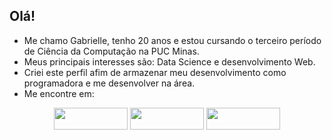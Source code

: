 ## Olá!

- Me chamo Gabrielle, tenho 20 anos e estou cursando o terceiro período de Ciência da Computação na PUC Minas.
- Meus principais interesses são: Data Science e desenvolvimento Web.
- Criei este perfil afim de armazenar meu desenvolvimento como programadora e me desenvolver na área. 
- Me encontre em:
  
<div align="center"> 

  <a href="https://www.instagram.com/gabriellerrr?igsh=MWNyMW93eGw0ZTk0dg==" target="_blank"><img src="https://img.shields.io/badge/-Instagram-%23E4405F?style=for-the-badge&logo=instagram&logoColor=white" target="_blank" width="118" height="35"></a>
  <a href="mailto:gabrielledocarmoassuncao@gmail.com"><img src="https://img.shields.io/badge/-Gmail-%23333?style=for-the-badge&logo=gmail&logoColor=white" target="_blank" width="118" height="35"></a>
  <a href="https://www.linkedin.com/in/gabrielle-assun%C3%A7%C3%A3o-a555a2213/" target="_blank"><img src="https://img.shields.io/badge/-LinkedIn-%230077B5?style=for-the-badge&logo=linkedin&logoColor=white" target="_blank" width="118" height="35"></a> 
  
</div>


